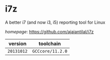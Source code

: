 # i7z

A better i7 (and now i3, i5) reporting tool for Linux

*homepage*: <https://github.com/ajaiantilal/i7z>

version | toolchain
--------|----------
``20131012`` | ``GCCcore/11.2.0``

